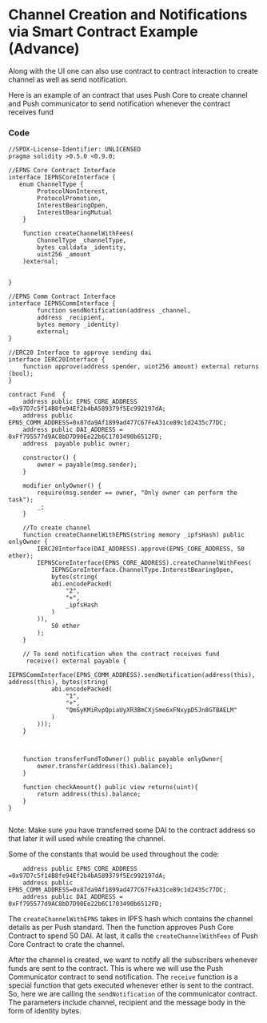 # Channel Creation and Notifications via Smart Contract Example (Advance)

Along with the UI one can also use contract to contract interaction to create channel as well as send notification.

Here is an example of an contract that uses Push Core to create channel and Push communicator to send notification whenever the contract receives fund

### Code

```
//SPDX-License-Identifier: UNLICENSED
pragma solidity >0.5.0 <0.9.0;

//EPNS Core Contract Interface
interface IEPNSCoreInterface {
   enum ChannelType {
        ProtocolNonInterest,
        ProtocolPromotion,
        InterestBearingOpen,
        InterestBearingMutual
    }

    function createChannelWithFees(
        ChannelType _channelType,
        bytes calldata _identity,
        uint256 _amount
    )external;


}

//EPNS Comm Contract Interface
interface IEPNSCommInterface {
        function sendNotification(address _channel,
        address _recipient,
        bytes memory _identity)
        external;
}

//ERC20 Interface to approve sending dai
interface IERC20Interface {
    function approve(address spender, uint256 amount) external returns (bool);
}

contract Fund  {
    address public EPNS_CORE_ADDRESS =0x97D7c5f14B8fe94Ef2b4bA589379f5Ec992197dA;
    address public EPNS_COMM_ADDRESS=0x87da9Af1899ad477C67FeA31ce89c1d2435c77DC;
    address public DAI_ADDRESS = 0xFf795577d9AC8bD7D90Ee22b6C1703490b6512FD;
    address  payable public owner;

    constructor() {
        owner = payable(msg.sender);
    }

    modifier onlyOwner() {
        require(msg.sender == owner, "Only owner can perform the task");
        _;
    }
  
    //To create channel
    function createChannelWithEPNS(string memory _ipfsHash) public onlyOwner {
        IERC20Interface(DAI_ADDRESS).approve(EPNS_CORE_ADDRESS, 50 ether);
        IEPNSCoreInterface(EPNS_CORE_ADDRESS).createChannelWithFees(
            IEPNSCoreInterface.ChannelType.InterestBearingOpen,
            bytes(string(
            abi.encodePacked(
                "2",
                "+",
                _ipfsHash
            )
        )),
            50 ether
        );
    }

    // To send notification when the contract receives fund
     receive() external payable {
        IEPNSCommInterface(EPNS_COMM_ADDRESS).sendNotification(address(this), address(this), bytes(string(
            abi.encodePacked(
                "1",
                "+",
                "QmSyKMiRvpQpiaUyXR3BmCXjSme6xFNxypD5Jn8GTBAELM"
            )
        )));
    }
    
        
    
    function transferFundToOwner() public payable onlyOwner{
        owner.transfer(address(this).balance);
    }
    
    function checkAmount() public view returns(uint){
        return address(this).balance;
    }
}


```



Note: Make sure you have transferred some DAI to the contract address so that later it will used while creating the channel.

Some of the constants that would be used throughout the code:

```
    address public EPNS_CORE_ADDRESS =0x97D7c5f14B8fe94Ef2b4bA589379f5Ec992197dA;
    address public EPNS_COMM_ADDRESS=0x87da9Af1899ad477C67FeA31ce89c1d2435c77DC;
    address public DAI_ADDRESS = 0xFf795577d9AC8bD7D90Ee22b6C1703490b6512FD;
```

The `createChannelWithEPNS` takes in IPFS hash which contains the channel details as per Push standard. Then the function approves Push Core Contract to spend 50 DAI. At last, it calls the `createChannelWithFees` of Push Core Contract to crate the channel.

After the channel is created, we want to notify all the subscribers whenever funds are sent to the contract. This is where we will use the Push Communicator contract to send notification. The `receive` function is a special function that gets executed whenever ether is sent to the contract. So, here we are calling the `sendNotification` of the communicator contract. The parameters include channel, recipient and the message body in the form of identity bytes.&#x20;
